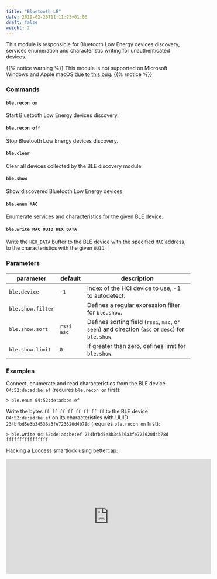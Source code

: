 ```yaml
---
title: "Bluetooth LE"
date: 2019-02-25T11:11:23+01:00
draft: false
weight: 2
---
```


This module is responsible for Bluetooth Low Energy devices discovery, services enumeration and characteristic writing for unauthenticated devices.

{{% notice warning %}}
This module is not supported on Microsoft Windows and Apple macOS [due to this bug](https://github.com/bettercap/bettercap/issues/74).
{{% /notice %}}

### Commands

#### `ble.recon on` 

Start Bluetooth Low Energy devices discovery.

#### `ble.recon off`

Stop Bluetooth Low Energy devices discovery.

#### `ble.clear` 

Clear all devices collected by the BLE discovery module.

#### `ble.show` 

Show discovered Bluetooth Low Energy devices.

#### `ble.enum MAC`

Enumerate services and characteristics for the given BLE device.

#### `ble.write MAC UUID HEX_DATA` 

Write the `HEX_DATA` buffer to the BLE device with the specified `MAC` address, to the characteristics with the given `UUID`. |

### Parameters

| parameter | default | description |
|-----------|---------|-------------|
| `ble.device` | `-1` | Index of the HCI device to use, -1 to autodetect. |
| `ble.show.filter` | |  Defines a regular expression filter for `ble.show`.|
| `ble.show.sort` | `rssi asc` | Defines sorting field (`rssi`, `mac`, or `seen`) and direction (`asc` or `desc`) for `ble.show`. |
| `ble.show.limit` | `0` | If greater than zero, defines limit for `ble.show`. |

### Examples

Connect, enumerate and read characteristics from the BLE device `04:52:de:ad:be:ef` (requires `ble.recon on` first):

```
> ble.enum 04:52:de:ad:be:ef
```

Write the bytes `ff ff ff ff ff ff ff ff` to the BLE device `04:52:de:ad:be:ef` on its characteristics with UUID `234bfbd5e3b34536a3fe723620d4b78d` (requires `ble.recon on` first):

```
> ble.write 04:52:de:ad:be:ef 234bfbd5e3b34536a3fe723620d4b78d ffffffffffffffff
```

Hacking a Loccess smartlock using bettercap:

<iframe width="560" height="315" src="https://www.youtube.com/embed/kzRCGxDKPFA" frameborder="0" allow="accelerometer; autoplay; encrypted-media; gyroscope; picture-in-picture" allowfullscreen></iframe>
